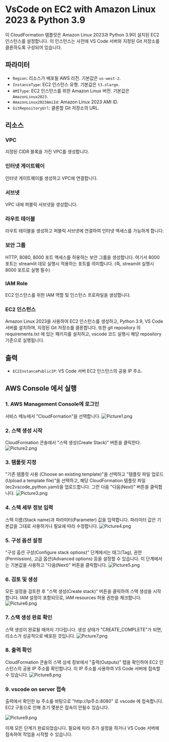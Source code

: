 # VsCode on EC2 with Amazon Linux 2023 & Python 3.9

이 CloudFormation 템플릿은 Amazon Linux 2023과 Python 3.9이 설치된 EC2 인스턴스를 설정합니다.
이 인스턴스는 사전에 VS Code 서버와 지정된 Git 저장소를 클론하도록 구성되어 있습니다.

## 파라미터

- `Region`: 리소스가 배포될 AWS 리전. 기본값은 `us-west-2`.
- `InstanceType`: EC2 인스턴스 유형. 기본값은 `t3.xlarge`.
- `AMIType`: EC2 인스턴스를 위한 Amazon Linux 버전. 기본값은 `AmazonLinux2023`.
- `AmazonLinux2023AmiId`: Amazon Linux 2023 AMI ID.
- `GitRepositoryUrl`: 클론할 Git 저장소의 URL.

## 리소스

### VPC

지정된 CIDR 블록을 가진 VPC를 생성합니다.

### 인터넷 게이트웨이

인터넷 게이트웨이를 생성하고 VPC에 연결합니다.

### 서브넷

VPC 내에 퍼블릭 서브넷을 생성합니다.

### 라우트 테이블

라우트 테이블을 생성하고 퍼블릭 서브넷에 연결하여 인터넷 액세스를 가능하게 합니다.

### 보안 그룹

HTTP, 8080, 8000 포트 액세스를 허용하는 보안 그룹을 생성합니다. 여기서 8000 포트는 streamlit 데모 실행시 적용하는 포트를 의미합니다. (즉, streamlit 실행시 8000 포트로 실행 필수)

### IAM Role

EC2 인스턴스를 위한 IAM 역할 및 인스턴스 프로파일을 생성합니다.

### EC2 인스턴스

Amazon Linux 2023을 사용하여 EC2 인스턴스를 생성하고, Python 3.9, VS Code 서버를 설치하며, 지정된 Git 저장소를 클론합니다.
또한 git repository 의 requirements.txt 에 있는 패키지를 설치하고, vscode 코드 실행시 해당 repository 기준으로 실행됩니다.

## 출력

- `EC2InstancePublicIP`: VS Code 서버 EC2 인스턴스의 공용 IP 주소.

## AWS Console 에서 실행

### 1. AWS Management Console에 로그인

서비스 메뉴에서 "CloudFormation"을 선택합니다.
![Picture1.png](static/Picture1.png)

### 2. 스택 생성 시작

CloudFormation 콘솔에서 "스택 생성(Create Stack)" 버튼을 클릭한다.
![Picture2.png](static/Picture2.png)

### 3. 템플릿 지정

"기존 템플릿 사용 (Choose an existing template)"을 선택하고 "템플릿 파일 업로드(Upload a template file)"을 선택하고, 해당 CloudFormation 템플릿 파일(ec2vscode_python.yaml)을 업로드합니다.
그런 다음 "다음(Next)" 버튼을 클릭합니다.
![Picture3.png](static/Picture3.png)

### 4. 스택 세부 정보 입력

스택 이름(Stack name)과 파라미터(Parameter) 값을 입력합니다. 파라미터 값은 기본값을 그대로 사용하거나 필요에 따라 수정합니다.
![Picture4.png](static/Picture4.png)

### 5. 구성 옵션 설정

"구성 옵션 구성(Configure stack options)" 단계에서는 태그(Tag), 권한(Permission), 고급 옵션(Advanced options) 등을 설정할 수 있습니다. 이 단계에서는 기본값을 사용하고 "다음(Next)" 버튼을 클릭합니다.
![Picture5.png](static/Picture5.png)

### 6. 검토 및 생성

모든 설정을 검토한 후 "스택 생성(Create stack)" 버튼을 클릭하여 스택 생성을 시작합니다. IAM 설정이 포함되므로, IAM resources 허용 권한을 체크합니다.
![Picture6.png](static/Picture6.png)

### 7. 스택 생성 완료 확인

스택 생성이 완료될 때까지 기다립니다. 생성 상태가 "CREATE_COMPLETE"가 되면, 리소스가 성공적으로 배포된 것입니다.
![Picture7.png](static/Picture7.png)

### 8. 출력 확인

CloudFormation 콘솔의 스택 상세 정보에서 "출력(Outputs)" 탭을 확인하여 EC2 인스턴스의 공용 IP 주소를 확인합니다. 이 IP 주소를 사용하여 VS Code 서버에 접속할 수 있습니다.
![Picture8.png](static/Picture8.png)

### 9. vscode on server 접속

출력에서 확인한 Ip 주소를 바탕으로 "http://Ip주소:8080" 로 vscode 에 접속합니다. EC2 구동으로 인해 초기 몇분은 접속이 안될수 있습니다.

![Picture9.png](static/Picture9.png)


이제 모든 단계가 완료되었습니다.
필요에 따라 추가 설정을 하거나 VS Code 서버에 접속하여 작업을 시작할 수 있습니다.
